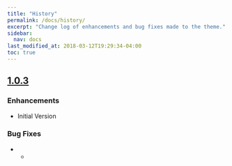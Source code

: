 ```yaml
---
title: "History"
permalink: /docs/history/
excerpt: "Change log of enhancements and bug fixes made to the theme."
sidebar:
  nav: docs
last_modified_at: 2018-03-12T19:29:34-04:00
toc: true
---
```


## [1.0.3](https://github.com/pme123/scala-adapters/releases/tag/1.0.3)

### Enhancements

* Initial Version
### Bug Fixes

* -
